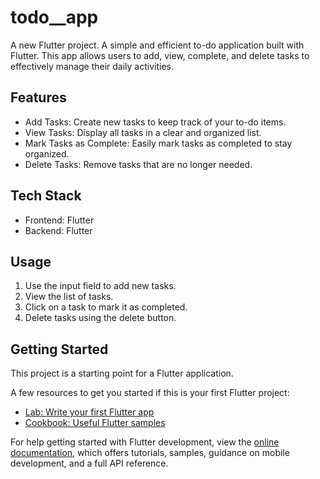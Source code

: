 # todo__app
A new Flutter project.
A simple and efficient to-do application built with Flutter. This app allows users to add, view, complete, and delete tasks to effectively manage their daily activities.

## Features
* Add Tasks: Create new tasks to keep track of your to-do items.
* View Tasks: Display all tasks in a clear and organized list.
* Mark Tasks as Complete: Easily mark tasks as completed to stay organized.
* Delete Tasks: Remove tasks that are no longer needed.

## Tech Stack
* Frontend: Flutter
* Backend: Flutter

## Usage
1. Use the input field to add new tasks.
2. View the list of tasks.
3. Click on a task to mark it as completed.
4. Delete tasks using the delete button.



## Getting Started

This project is a starting point for a Flutter application.

A few resources to get you started if this is your first Flutter project:

- [Lab: Write your first Flutter app](https://docs.flutter.dev/get-started/codelab)
- [Cookbook: Useful Flutter samples](https://docs.flutter.dev/cookbook)

For help getting started with Flutter development, view the
[online documentation](https://docs.flutter.dev/), which offers tutorials,
samples, guidance on mobile development, and a full API reference.
